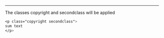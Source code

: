 ***
The classes copyright and secondclass will be applied
```css
<p class="copyright secondclass">
sum text
</p>
```